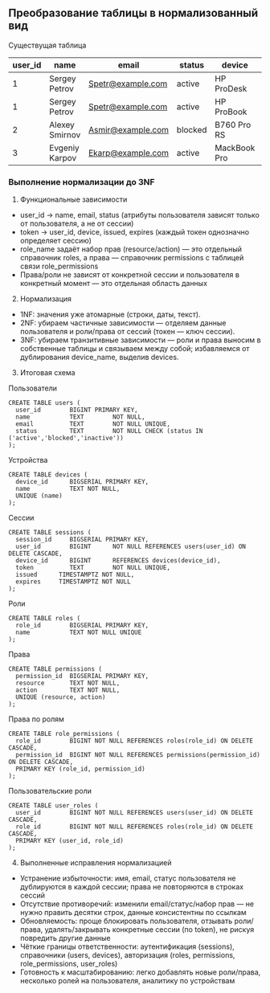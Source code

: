 ## Преобразование таблицы в нормализованный вид

Существущая таблица

|user_id|name|email|status|device|token|issued|espires|role|permission_resource|permission_action|
|-------|----|-----|------|------|-----|------|-------|----|-------------------|-----------------|
|1|Sergey Petrov|Spetr@example.com|active|HP ProDesk|abc_123|2025.02.15 08:00|2025.02.15 10:00|admin|setting|edit|
|1|Sergey Petrov|Spetr@example.com|active|HP ProBook|xyz_321|2025.02.15 11:00|2025.02.15 13:00|admin|setting|edit|
|2|Alexey Smirnov|Asmir@example.com|blocked|B760 Pro RS|qaz_111|2025.02.15 07:45|2025.02.15 09:45|user|view|read|
|3|Evgeniy Karpov|Ekarp@example.com|active|MackBook Pro|wsa_221|2025.02.15 10:00|2025.02.15 12:00|user|view|read|

### Выполнение нормализации до 3NF

1. Функциональные зависимости
- user_id → name, email, status (атрибуты пользователя зависят только от пользователя, а не от сессии)
- token → user_id, device, issued, expires (каждый токен однозначно определяет сессию)
- role_name задаёт набор прав (resource/action) — это отдельный справочник roles, а права — справочник permissions с таблицей связи role_permissions
- Права/роли не зависят от конкретной сессии и пользователя в конкретный момент — это отдельная область данных

2. Нормализация
- 1NF: значения уже атомарные (строки, даты, текст).
- 2NF: убираем частичные зависимости — отделяем данные пользователя и роли/права от сессий (токен — ключ сессии).
- 3NF: убираем транзитивные зависимости — роли и права выносим в собственные таблицы и связываем между собой; избавляемся от дублирования device_name, выделив devices.

3. Итоговая схема

Пользователи
```
CREATE TABLE users (
  user_id        BIGINT PRIMARY KEY,
  name           TEXT        NOT NULL,
  email          TEXT        NOT NULL UNIQUE,
  status         TEXT        NOT NULL CHECK (status IN ('active','blocked','inactive'))
);
```
Устройства
```
CREATE TABLE devices (
  device_id      BIGSERIAL PRIMARY KEY,
  name           TEXT NOT NULL,
  UNIQUE (name)
);
```
Сессии
```
CREATE TABLE sessions (
  session_id     BIGSERIAL PRIMARY KEY,
  user_id        BIGINT      NOT NULL REFERENCES users(user_id) ON DELETE CASCADE,
  device_id      BIGINT      REFERENCES devices(device_id),
  token          TEXT        NOT NULL UNIQUE,
  issued      TIMESTAMPTZ NOT NULL,
  expires     TIMESTAMPTZ NOT NULL
);
```
Роли
```
CREATE TABLE roles (
  role_id        BIGSERIAL PRIMARY KEY,
  name           TEXT NOT NULL UNIQUE
);
```
Права
```
CREATE TABLE permissions (
  permission_id  BIGSERIAL PRIMARY KEY,
  resource       TEXT NOT NULL,
  action         TEXT NOT NULL,
  UNIQUE (resource, action)
);
```
Права по ролям
```
CREATE TABLE role_permissions (
  role_id        BIGINT NOT NULL REFERENCES roles(role_id) ON DELETE CASCADE,
  permission_id  BIGINT NOT NULL REFERENCES permissions(permission_id) ON DELETE CASCADE,
  PRIMARY KEY (role_id, permission_id)
);
```
Пользовательские роли
```
CREATE TABLE user_roles (
  user_id        BIGINT NOT NULL REFERENCES users(user_id) ON DELETE CASCADE,
  role_id        BIGINT NOT NULL REFERENCES roles(role_id) ON DELETE CASCADE,
  PRIMARY KEY (user_id, role_id)
);
```
4. Выполненные исправления нормализацией
- Устранение избыточности: имя, email, статус пользователя не дублируются в каждой сессии; права не повторяются в строках сессий
- Отсутствие противоречий: изменили email/статус/набор прав — не нужно править десятки строк, данные консистентны по ссылкам
- Обновляемость: проще блокировать пользователя, отзывать роли/права, удалять/закрывать конкретные сессии (по token), не рискуя повредить другие данные
- Чёткие границы ответственности: аутентификация (sessions), справочники (users, devices), авторизация (roles, permissions, role_permissions, user_roles)
- Готовность к масштабированию: легко добавлять новые роли/права, несколько ролей на пользователя, аналитику по устройствам